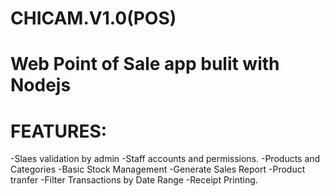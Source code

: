 # CHICAM.V1.0(POS)

# Web Point of Sale app bulit with Nodejs

# FEATURES:
   -Slaes validation by admin
   -Staff accounts and permissions.
   -Products and Categories
   -Basic Stock Management
   -Generate Sales Report
   -Product tranfer
   -Filter Transactions by Date Range
   -Receipt Printing.

